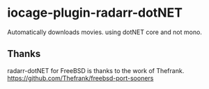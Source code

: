 # iocage-plugin-radarr-dotNET

Automatically downloads movies. using dotNET core and not mono.

## Thanks

radarr-dotNET for FreeBSD is thanks to the work of Thefrank. https://github.com/Thefrank/freebsd-port-sooners